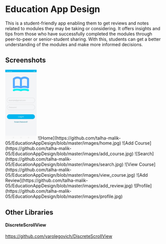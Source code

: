 # Education App Design

This is a student-friendly app enabling them to get reviews and notes related to modules they may be taking or considering. It offers insights and tips from those who have successfully completed the modules through peer-to-peer or senior-student sharing. With this, students can get a better understanding of the modules and make more informed decisions.

## Screenshots
<img src="https://github.com/talha-malik-05/EducationAppDesign/blob/master/images/login.jpg" width="100" />
![Home](https://github.com/talha-malik-05/EducationAppDesign/blob/master/images/home.jpg)
![Add Course](https://github.com/talha-malik-05/EducationAppDesign/blob/master/images/add_course.jpg)
![Search](https://github.com/talha-malik-05/EducationAppDesign/blob/master/images/search.jpg)
![View Course](https://github.com/talha-malik-05/EducationAppDesign/blob/master/images/view_course.jpg)
![Add Review](https://github.com/talha-malik-05/EducationAppDesign/blob/master/images/add_review.jpg)
![Profile](https://github.com/talha-malik-05/EducationAppDesign/blob/master/images/profile.jpg)

## Other Libraries
#### DiscreteScrollView
https://github.com/yarolegovich/DiscreteScrollView
